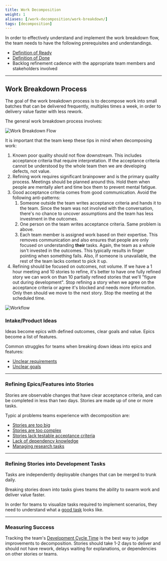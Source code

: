```yaml
---
title: Work Decomposition
weight: 1
aliases: [/work-decomposition/work-breakdown/]
tags: [decomposition]
---
```


In order to effectively understand and implement the work breakdown flow, the
team needs to have the following prerequisites and understandings.

- [Definition of Ready](../definition-of-ready)
- [Definition of Done](/docs/workflow-management/definition-of-done)
- Backlog refinement cadence with the appropriate team members and stakeholders involved

---

## Work Breakdown Process

The goal of the work breakdown process is to decompose work into small batches
that can be delivered frequently, multiples times a week, in order to delivery
value faster with less rework.

The general work breakdown process involves:

![Work Breakdown Flow](/images/work-breakdown.png#width=80%)

It is important that the team keep these tips in mind when decomposing work:

1. Known poor quality should not flow downstream. This includes acceptance criteria that require interpretation. If the
   acceptance criteria cannot be understood by the whole team then we are developing defects, not value.
2. Refining work requires significant brainpower and is the primary quality process. Meetings should be planned around
   this. Hold them when people are mentally alert and time box them to prevent mental fatigue.
3. Good acceptance criteria comes from good communication. Avoid the following anti-patterns:
   1. Someone outside the team writes acceptance criteria and hands it to the team. Since the team was not involved with
      the conversation, there's no chance to uncover assumptions and the team has less investment in the outcomes.
   2. One person on the team writes acceptance criteria. Same problem is above.
   3. Each team member is assigned work based on their expertise. This removes communication and also ensures that
      people are only focused on understanding **their** tasks. Again, the team as a whole isn't invested in the
      outcomes. This typically results in finger pointing when something fails. Also, if someone is unavailable, the
      rest of the team lacks context to pick it up.
4. Refining should be focused on outcomes, not volume. If we have a 1 hour meeting and 10 stories to refine, it's better
   to have one fully refined story we can work on than 10 partially refined stories that we'll "figure out during
   development". Stop refining a story when we agree on the acceptance criteria or agree it's blocked and needs more
   information. Only then should we move to the next story. Stop the meeting at the scheduled time.

![Workflow](/images/work-breakdown-flow.png#width=10%)

### Intake/Product Ideas

Ideas become epics with defined outcomes, clear goals and value.
Epics become a list of features.

Common struggles for teams when breaking down ideas into epics and features:

- [Unclear requirements](../behavior-driven-development)
- [Unclear goals](../defining-product-goals)

---

### Refining Epics/Features into Stories

Stories are observable changes that have clear acceptance criteria, and can be
completed in less than two days. Stories are made up of one or more tasks.

Typic al problems teams experience with decomposition are:

- [Stories are too big](../story-slicing)
- [Stories are too complex](../complexity-workbreakdown)
- [Stories lack testable acceptance criteria](../behavior-driven-development)
- [Lack of dependency knowledge](../contract-driven-development)
- [Managing research tasks](../spikes)

---

### Refining Stories into Development Tasks

Tasks are independently deployable changes that can be merged to trunk daily.

Breaking stories down into tasks gives teams the ability to swarm work and deliver
value faster.

In order for teams to visualize tasks required to implement scenarios, they need
to understand what a [good task](../task-decomposition) looks like.

---

### Measuring Success

Tracking the team's [Development Cycle Time](/metrics/development-cycle-time) is the best way to judge improvements
to decomposition. Stories should take 1-2 days to deliver and should not have rework, delays waiting for
explanations, or dependencies on other stories or teams.
